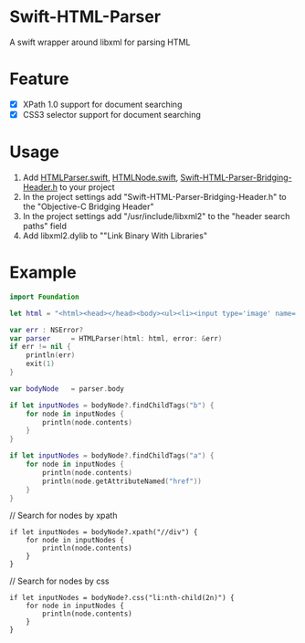 Swift-HTML-Parser
=================
A swift wrapper around libxml for parsing HTML

Feature
=================
- [x] XPath 1.0 support for document searching
- [x] CSS3 selector support for document searching

Usage
=================
1. Add [HTMLParser.swift](Swift-HTML-Parser/HTMLParser.swift), [HTMLNode.swift](Swift-HTML-Parser/HTMLNode.swift), [Swift-HTML-Parser-Bridging-Header.h](Swift-HTML-Parser/Swift-HTML-Parser-Bridging-Header.h) to your project
2. In the project settings add "Swift-HTML-Parser-Bridging-Header.h" to the "Objective-C Bridging Header" 
3. In the project settings add "/usr/include/libxml2" to the "header search paths" field
4. Add libxml2.dylib to ""Link Binary With Libraries"

Example
=================

```swift
import Foundation

let html = "<html><head></head><body><ul><li><input type='image' name='input1' value='string1value' class='abc' /></li><li><input type='image' name='input2' value='string2value' class='def' /></li></ul><span class='spantext'><b>Hello World 1</b></span><span class='spantext'><b>Hello World 2</b></span><a href='example.com'>example(English)</a><a href='example.co.jp'>example(JP)</a></body>"

var err : NSError?
var parser     = HTMLParser(html: html, error: &err)
if err != nil {
    println(err)
    exit(1)
}

var bodyNode   = parser.body

if let inputNodes = bodyNode?.findChildTags("b") {
    for node in inputNodes {
        println(node.contents)
    }
}

if let inputNodes = bodyNode?.findChildTags("a") {
    for node in inputNodes {
        println(node.contents)
        println(node.getAttributeNamed("href"))
    }
}

```

// Search for nodes by xpath
```
if let inputNodes = bodyNode?.xpath("//div") {
    for node in inputNodes {
        println(node.contents)
    }
}
```

// Search for nodes by css
```
if let inputNodes = bodyNode?.css("li:nth-child(2n)") {
    for node in inputNodes {
        println(node.contents)
    }
}
```
